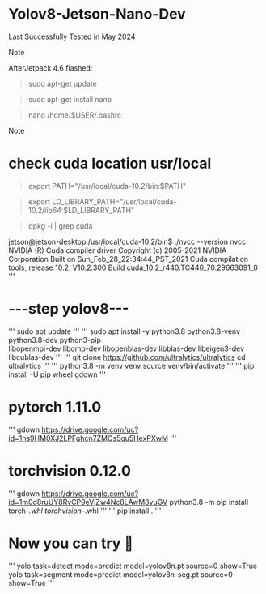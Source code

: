# Yolov8-Jetson-Nano-Dev
Last Successfully Tested in May 2024
>[!NOTE]
AfterJetpack 4.6 flashed:

>sudo apt-get update

>sudo apt-get install nano

>nano /home/$USER/.bashrc

>[!NOTE]
# check cuda location usr/local

>export PATH="/usr/local/cuda-10.2/bin:$PATH"

>export LD_LIBRARY_PATH="/usr/local/cuda-10.2/lib64:$LD_LIBRARY_PATH"

>dpkg -l | grep cuda


jetson@jetson-desktop:/usr/local/cuda-10.2/bin$ ./nvcc --version
nvcc: NVIDIA (R) Cuda compiler driver
Copyright (c) 2005-2021 NVIDIA Corporation
Built on Sun_Feb_28_22:34:44_PST_2021
Cuda compilation tools, release 10.2, V10.2.300
Build cuda_10.2_r440.TC440_70.29663091_0
'''
# ---step yolov8---
'''
sudo apt update
'''
'''
sudo apt install -y python3.8 python3.8-venv python3.8-dev python3-pip \
libopenmpi-dev libomp-dev libopenblas-dev libblas-dev libeigen3-dev libcublas-dev
'''
'''
git clone https://github.com/ultralytics/ultralytics
cd ultralytics
'''
'''
python3.8 -m venv venv
source venv/bin/activate
'''
'''
pip install -U pip wheel gdown
'''

# pytorch 1.11.0
'''
gdown https://drive.google.com/uc?id=1hs9HM0XJ2LPFghcn7ZMOs5qu5HexPXwM
'''
# torchvision 0.12.0
'''
gdown https://drive.google.com/uc?id=1m0d8ruUY8RvCP9eVjZw4Nc8LAwM8yuGV
python3.8 -m pip install torch-*.whl torchvision-*.whl
'''
'''
pip install .
'''

# Now you can try :scroll:
'''
yolo task=detect mode=predict model=yolov8n.pt source=0 show=True
yolo task=segment mode=predict model=yolov8n-seg.pt source=0 show=True
'''
